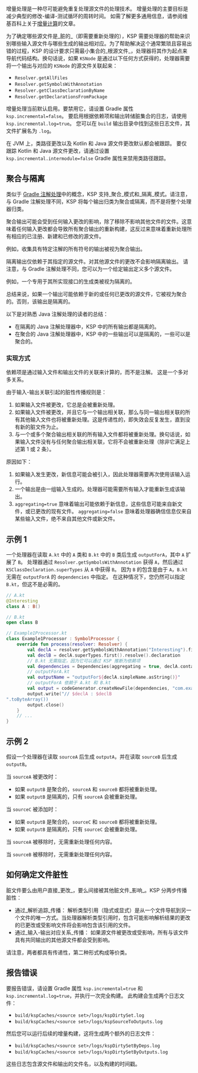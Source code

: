 [//]: # (title: 增量处理)

增量处理是一种尽可能避免重复处理源文件的处理技术。
增量处理的主要目标是减少典型的修改-编译-测试循环的周转时间。
如需了解更多通用信息，请参阅维基百科上关于[增量计算](https://en.wikipedia.org/wiki/Incremental_computing)的文章。

为了确定哪些源文件是_脏的_（即需要重新处理的），KSP 需要处理器的帮助来识别哪些输入源文件与哪些生成的输出相对应。为了帮助解决这个通常繁琐且容易出错的过程，KSP 的设计要求只需最小集合的_根源文件_，处理器将其作为起点来导航代码结构。换句话说，如果 `KSNode` 是通过以下任何方式获得的，处理器需要将一个输出与对应的 `KSNode` 的源文件关联起来：
* `Resolver.getAllFiles`
* `Resolver.getSymbolsWithAnnotation`
* `Resolver.getClassDeclarationByName`
* `Resolver.getDeclarationsFromPackage`

增量处理当前默认启用。要禁用它，请设置 Gradle 属性 `ksp.incremental=false`。
要启用根据依赖项和输出转储脏集合的日志，请使用 `ksp.incremental.log=true`。
您可以在 `build` 输出目录中找到这些日志文件，其文件扩展名为 `.log`。

在 JVM 上，类路径更改以及 Kotlin 和 Java 源文件更改默认都会被跟踪。
要仅跟踪 Kotlin 和 Java 源文件更改，请通过设置 `ksp.incremental.intermodule=false` Gradle 属性来禁用类路径跟踪。

## 聚合与隔离

类似于 [Gradle 注解处理](https://docs.gradle.org/current/userguide/java_plugin.html#sec:incremental_annotation_processing)中的概念，KSP 支持_聚合_模式和_隔离_模式。请注意，与 Gradle 注解处理不同，KSP 将每个输出归类为聚合或隔离，而不是将整个处理器归类。

聚合输出可能会受到任何输入更改的影响，除了移除不影响其他文件的文件。这意味着任何输入更改都会导致所有聚合输出的重新构建，这反过来意味着重新处理所有相应的已注册、新建和已修改的源文件。

例如，收集具有特定注解的所有符号的输出被视为聚合输出。

隔离输出仅依赖于其指定的源文件。对其他源文件的更改不会影响隔离输出。
请注意，与 Gradle 注解处理不同，您可以为一个给定输出定义多个源文件。

例如，一个专用于其所实现接口的生成类被视为隔离的。

总结来说，如果一个输出可能依赖于新的或任何已更改的源文件，它被视为聚合的。否则，该输出是隔离的。

以下是对熟悉 Java 注解处理的读者的总结：
* 在隔离的 Java 注解处理器中，KSP 中的所有输出都是隔离的。
* 在聚合的 Java 注解处理器中，KSP 中的一些输出可以是隔离的，一些可以是聚合的。

### 实现方式

依赖项是通过输入文件和输出文件的关联来计算的，而不是注解。
这是一个多对多关系。

由于输入-输出关联引起的脏性传播规则是：
1. 如果输入文件被更改，它总是会被重新处理。
2. 如果输入文件被更改，并且它与一个输出相关联，那么与同一输出相关联的所有其他输入文件也将被重新处理。这是传递性的，即失效会反复发生，直到没有新的脏文件为止。
3. 与一个或多个聚合输出相关联的所有输入文件都将被重新处理。换句话说，如果输入文件没有与任何聚合输出相关联，它将不会被重新处理（除非它满足上述第 1 或 2 条）。

原因如下：
1. 如果输入发生更改，新信息可能会被引入，因此处理器需要再次使用该输入运行。
2. 一个输出是由一组输入生成的。处理器可能需要所有输入才能重新生成该输出。
3. `aggregating=true` 意味着输出可能依赖于新信息，这些信息可能来自新文件，或已更改的现有文件。
   `aggregating=false` 意味着处理器确信信息仅来自某些输入文件，绝不来自其他文件或新文件。

## 示例 1

一个处理器在读取 `A.kt` 中的 `A` 类和 `B.kt` 中的 `B` 类后生成 `outputForA`，其中 `A` 扩展了 `B`。
处理器通过 `Resolver.getSymbolsWithAnnotation` 获得 `A`，然后通过 `KSClassDeclaration.superTypes` 从 `A` 中获得 `B`。
因为 `B` 的包含是由于 `A`，`B.kt` 无需在 `outputForA` 的 `dependencies` 中指定。
在这种情况下，您仍然可以指定 `B.kt`，但这不是必需的。

```kotlin
// A.kt
@Interesting
class A : B()

// B.kt
open class B

// Example1Processor.kt
class Example1Processor : SymbolProcessor {
    override fun process(resolver: Resolver) {
        val declA = resolver.getSymbolsWithAnnotation("Interesting").first() as KSClassDeclaration
        val declB = declA.superTypes.first().resolve().declaration
        // B.kt 无需指定，因为它可以通过 KSP 推断为依赖项
        val dependencies = Dependencies(aggregating = true, declA.containingFile!!)
        // outputForA.kt
        val outputName = "outputFor${declA.simpleName.asString()}"
        // outputForA 依赖于 A.kt 和 B.kt
        val output = codeGenerator.createNewFile(dependencies, "com.example", outputName, "kt")
        output.write("// $declA : $declB
".toByteArray())
        output.close()
    }
    // ...
}
```

## 示例 2

假设一个处理器在读取 `sourceA` 后生成 `outputA`，并在读取 `sourceB` 后生成 `outputB`。

当 `sourceA` 被更改时：
* 如果 `outputB` 是聚合的，`sourceA` 和 `sourceB` 都将被重新处理。
* 如果 `outputB` 是隔离的，只有 `sourceA` 会被重新处理。

当 `sourceC` 被添加时：
* 如果 `outputB` 是聚合的，`sourceC` 和 `sourceB` 都将被重新处理。
* 如果 `outputB` 是隔离的，只有 `sourceC` 会被重新处理。

当 `sourceA` 被移除时，无需重新处理任何内容。

当 `sourceB` 被移除时，无需重新处理任何内容。

## 如何确定文件脏性

脏文件要么由用户直接_更改_，要么间接被其他脏文件_影响_。KSP 分两步传播脏性：
* 通过_解析追踪_传播：
  解析类型引用（隐式或显式）是从一个文件导航到另一个文件的唯一方式。当处理器解析类型引用时，包含可能影响解析结果的更改的已更改或受影响文件将会影响包含该引用的文件。
* 通过_输入-输出对应关系_传播：
  如果源文件被更改或受影响，所有与该文件具有共同输出的其他源文件都会受到影响。

请注意，两者都具有传递性，第二种形式构成等价类。

## 报告错误

要报告错误，请设置 Gradle 属性 `ksp.incremental=true` 和 `ksp.incremental.log=true`，并执行一次完全构建。
此构建会生成两个日志文件：

* `build/kspCaches/<source set>/logs/kspDirtySet.log`
* `build/kspCaches/<source set>/logs/kspSourceToOutputs.log`

然后您可以运行后续的增量构建，这将生成两个额外的日志文件：

* `build/kspCaches/<source set>/logs/kspDirtySetByDeps.log`
* `build/kspCaches/<source set>/logs/kspDirtySetByOutputs.log`

这些日志包含源文件和输出的文件名，以及构建的时间戳。